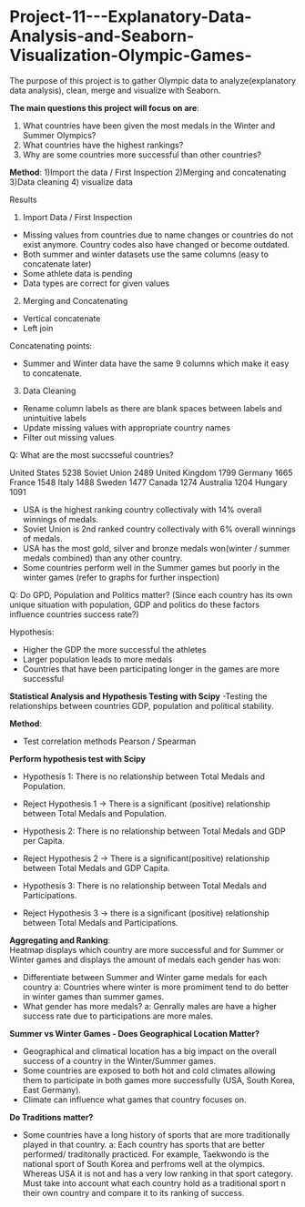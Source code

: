 # Project-11---Explanatory-Data-Analysis-and-Seaborn-Visualization-Olympic-Games-
The purpose of this project is to gather Olympic data to analyze(explanatory data analysis), clean, merge and visualize with Seaborn.

__The main questions this project will focus on are__: 
1) What countries have been given the most medals in the Winter and Summer Olympics? 
2) What countries have the highest rankings? 
3) Why are some countries more successful than other countries? 

__Method__:
1)Import the data / First Inspection
2)Merging and concatenating
3)Data cleaning
4) visualize data 

Results 

1) Import Data / First Inspection 

- Missing values from countries due to name changes or countries do not exist anymore. Country codes also have changed or become outdated. 
- Both summer and winter datasets use the same columns (easy to concatenate later)
- Some athlete data is pending 
- Data types are correct for given values 


2) Merging and Concatenating 

- Vertical concatenate
- Left join

Concatenating points:
- Summer and Winter data have the same 9 columns which make it easy to concatenate.


3) Data Cleaning 
- Rename column labels as there are blank spaces between labels and unintuitive labels 
- Update missing values with appropriate country names
- Filter out missing values 


Q: What are the most succsseful countries?

United States     5238
Soviet Union      2489
United Kingdom    1799
Germany           1665
France            1548
Italy             1488
Sweden            1477
Canada            1274
Australia         1204
Hungary           1091


- USA is the highest ranking country collectivaly with 14% overall winnings of medals.
- Soviet Union is 2nd ranked country collectivaly with 6% overall winnings of medals.
- USA has the most gold, silver and bronze medals won(winter / summer medals combined) than any other country. 
- Some countries perform well in the Summer games but poorly in the winter games (refer to graphs for further inspection)

Q: Do GPD, Population and Politics matter?
(Since each country has its own unique situation with population, GDP and politics do these factors influence countries success rate?)

Hypothesis:
- Higher the GDP the more successful the athletes
- Larger population leads to more medals
- Countries that have been participating longer in the games are more successful


__Statistical Analysis and Hypothesis Testing with Scipy__
 -Testing the relationships between countries GDP, population and political stability.

__Method__:
 - Test correlation methods Pearson / Spearman

__Perform hypothesis test with Scipy__
 - Hypothesis 1: There is no relationship between Total Medals and Population.
 - Reject Hypothesis 1 -> There is a significant (positive) relationship between Total Medals and Population.
 
 - Hypothesis 2: There is no relationship between Total Medals and GDP per Capita.
 - Reject Hypothesis 2 -> There is a significant(positive) relationship between Total Medals and GDP Capita.
 
 - Hypothesis 3: There is no relationship between Total Medals and Participations.
 - Reject Hypothesis 3 -> there is a significant (positive) relationship between Total Medals and Participations.
 
 __Aggregating and Ranking__:  
 Heatmap displays which country are more successful and for Summer or Winter games and displays the amount of medals each gender has won:

- Differentiate between Summer and Winter game medals for each country 
a: Countries where winter is more promiment tend to do better in winter games than summer games. 
- What gender has more medals?
a: Genrally males are have a higher success rate due to participations are more males.    


__Summer vs Winter Games - Does Geographical Location Matter?__
- Geographical and climatical location has a big impact on the overall success of a country in the Winter/Summer games.
- Some countries are exposed to both hot and cold climates allowing them to participate in both games more successfully (USA, South Korea, East Germany).
- Climate can influence what games that country focuses on.

__Do Traditions matter?__
- Some countries have a long history of sports that are more traditionally played in that country.
a: Each country has sports that are better performed/ traditonally practiced. For example, Taekwondo is the national sport of South Korea and perfroms well at the olympics. Whereas USA it is not and has a very low ranking in that sport category.
Must take into account what each country hold as a traditional sport n their own country and compare it to its ranking of success.

